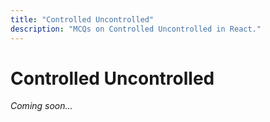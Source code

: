 ```yaml
---
title: "Controlled Uncontrolled"
description: "MCQs on Controlled Uncontrolled in React."
---
```


# Controlled Uncontrolled

_Coming soon..._
